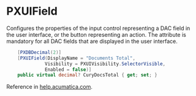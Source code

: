 # PXUIField

Configures the properties of the input control representing a DAC field in the user interface, or the button representing an action. The attribute is mandatory for all DAC fields that are displayed in the user interface.

```c# title="PXUIField Example"
    [PXDBDecimal(2)]
    [PXUIField(DisplayName = "Documents Total",
              Visibility = PXUIVisibility.SelectorVisible,
              Enabled = false)]
    public virtual decimal? CuryDocsTotal { get; set; }
```

Reference in [help.acumatica.com](<https://help-2022r2.acumatica.com/(W(1))/Help?ScreenId=ShowWiki&pageid=ea7ce94e-4b3e-0f91-df1d-a4ce8023b184>).
